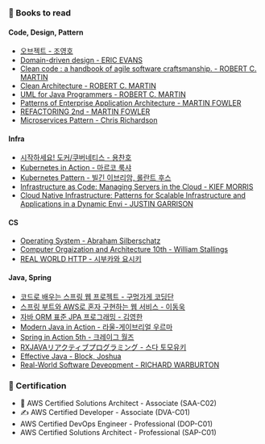 ### &#128640;	Books to read
#### Code, Design, Pattern
- [오브젝트 - 조영호](https://book.naver.com/bookdb/book_detail.nhn?bid=15007773)
- [Domain-driven design - ERIC EVANS](https://book.naver.com/bookdb/book_detail.nhn?bid=6680572)
- [Clean code : a handbook of agile software craftsmanship. - ROBERT C. MARTIN](https://book.naver.com/bookdb/book_detail.nhn?bid=7390287)
- [Clean Architecture - ROBERT C. MARTIN](https://book.naver.com/bookdb/book_detail.nhn?bid=15303798)
- [UML for Java Programmers - ROBERT C. MARTIN](https://book.naver.com/bookdb/book_detail.nhn?bid=6439362)
- [Patterns of Enterprise Application Architecture - MARTIN FOWLER](https://book.naver.com/bookdb/book_detail.nhn?bid=9699564)
- [REFACTORING 2nd - MARTIN FOWLER](https://book.naver.com/bookdb/book_detail.nhn?bid=16311029)
- [Microservices Pattern - Chris Richardson](https://book.naver.com/bookdb/book_detail.nhn?bid=16214502)

#### Infra
- [시작하세요! 도커/쿠버네티스 - 용찬호](https://book.naver.com/bookdb/book_detail.nhn?bid=15917544)
- [Kubernetes in Action - 마르코 룩샤](https://book.naver.com/bookdb/book_detail.nhn?bid=16302999)
- [Kubernetes Pattern - 빌긴 이브리암, 롤란트 후스](https://book.naver.com/bookdb/book_detail.nhn?bid=16320585)
- [Infrastructure as Code: Managing Servers in the Cloud - KIEF MORRIS](https://book.naver.com/bookdb/book_detail.nhn?bid=11714383)
- [Cloud Native Infrastructure: Patterns for Scalable Infrastructure and Applications in a Dynamic Envi - JUSTIN GARRISON](https://book.naver.com/bookdb/book_detail.nhn?bid=14022486)

#### CS
- [Operating System - Abraham Silberschatz](https://book.naver.com/bookdb/book_detail.nhn?bid=16291575)
- [Computer Orgaization and Architecture 10th -  William Stallings](https://book.naver.com/bookdb/book_detail.nhn?bid=14146375)
- [REAL WORLD HTTP - 시부카와 요시키](https://book.naver.com/bookdb/book_detail.nhn?bid=14725267)

#### Java, Spring
- [코드로 배우는 스프링 웹 프로젝트 - 구멍가게 코딩단](https://book.naver.com/bookdb/book_detail.nhn?bid=13993776)
- [스프링 부트와 AWS로 혼자 구현하는 웹 서비스 - 이동욱](https://book.naver.com/bookdb/book_detail.nhn?bid=15871738)
- [자바 ORM 표준 JPA 프로그래밍 - 김영한](https://book.naver.com/bookdb/book_detail.nhn?bid=9252528)
- [Modern Java in Action - 라울-게이브리얼 우르마](https://book.naver.com/bookdb/book_detail.nhn?bid=15261103)
- [Spring in Action 5th - 크레이그 월즈](https://book.naver.com/bookdb/book_detail.nhn?bid=16348386)
- [RXJAVAリアクティブプログラミング - 스다 토모유키](https://book.naver.com/bookdb/book_detail.nhn?bid=14689555)
- [Effective Java - Block, Joshua](https://book.naver.com/bookdb/book_detail.nhn?bid=14097515)
- [Real-World Software Deveopment - RICHARD WARBURTON](https://book.naver.com/bookdb/book_detail.nhn?bid=16380743)

### &#128640; Certification
- &#127775;	AWS Certified Solutions Architect - Associate (SAA-C02)
- &#9997; AWS Certified Developer - Associate (DVA-C01)
- AWS Certified DevOps Engineer - Professional (DOP-C01)
- AWS Certified Solutions Architect - Professional (SAP-C01)
